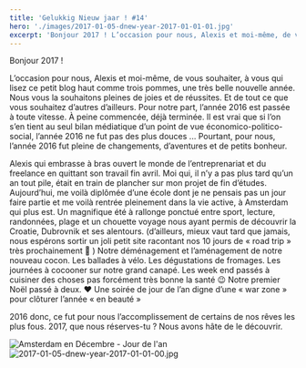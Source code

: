 ```yaml
---
title: 'Gelukkig Nieuw jaar ! #14'
hero: './images/2017-01-05-dnew-year-2017-01-01-01.jpg'
excerpt: 'Bonjour 2017 ! L’occasion pour nous, Alexis et moi-même, de vous souhaiter, à vous qui lisez ce petit blog haut comme trois pommes, une très belle nouvelle année. Nous vous la souhaitons pleines de joies et de réussites. Et de tout ce que vous souhaitez d’autres d’ailleurs. Pour notre part, l’année 2016 est passée à toute'
---
```


Bonjour 2017 !

L’occasion pour nous, Alexis et moi-même, de vous souhaiter, à vous qui lisez ce petit blog haut comme trois pommes, une très belle nouvelle année. Nous vous la souhaitons pleines de joies et de réussites. Et de tout ce que vous souhaitez d’autres d’ailleurs.
Pour notre part, l’année 2016 est passée à toute vitesse. À peine commencée, déjà terminée. Il est vrai que si l’on s’en tient au seul bilan médiatique d’un point de vue économico-politico-social, l’année 2016 ne fut pas des plus douces ... Pourtant, pour nous, l’année 2016 fut pleine de changements, d’aventures et de petits bonheur.

Alexis qui embrasse à bras ouvert le monde de l’entreprenariat et du freelance en quittant son travail fin avril.
Moi qui, il n’y a pas plus tard qu’un an tout pile, était en train de plancher sur mon projet de fin d’études. Aujourd’hui, me voilà diplômée d’une école dont je ne pensais pas un jour faire partie et me voilà rentrée pleinement dans la vie active, à Amsterdam qui plus est.
Un magnifique été à rallonge ponctué entre sport, lecture, randonnées, plage et un chouette voyage nous ayant permis de découvrir la Croatie, Dubrovnik et ses alentours. (d’ailleurs, mieux vaut tard que jamais, nous espérons sortir un joli petit site racontant nos 10 jours de « road trip » très prochainement 🙂 )
Notre déménagement et l’aménagement de notre nouveau cocon. Les ballades à vélo. Les dégustations de fromages. Les journées à cocooner sur notre grand canapé. Les week end passés à cuisiner des choses pas forcément très bonne la santé 😉
Notre premier Noël passé à deux. ❤️
Une soirée de jour de l’an digne d’une « war zone » pour clôturer l’année « en beauté »

2016 donc, ce fut pour nous l’accomplissement de certains de nos rêves les plus fous.
2017, que nous réserves-tu ?
Nous avons hâte de le découvrir.

<img alt="Amsterdam en Décembre - Jour de l'an" src="./images/2017-01-05-dnew-year-2017-01-01-01.jpg" title="31 Décembre 2016" />
<img alt="2017-01-05-dnew-year-2017-01-01-00.jpg" src="./images/2017-01-05-dnew-year-2017-01-01-00.jpg">
